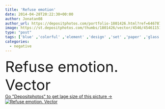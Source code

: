 ```yaml
---
title: 'Refuse emotion'
date: 2014-04-28T20:22:30+00:00
author: Jonatan08
author_url: https://depositphotos.com/portfolio-1801426.html?ref=64678756
image: https://st.depositphotos.com/thumbs/1801426/vector/4546/45461151/api_thumb_450.jpg?forcejpeg=true
type: "post"
tags: ['blue' ,'colorful' ,'element' ,'design' ,'set' ,'paper' ,'glass' ,'love' ,'people' ,'cheerful' ,'cute' ,'smile' ,'child' ,'face' ,'man' ,'cartoon' ,'funny' ,'kid' ,'character' ,'symbol' ,'emotion' ,'tear' ,'heart' ,'drawing' ,'mood' ,'collection' ,'negative' ,'confusion' ,'tongue' ,'positive' ,'sadness' ,'kiss' ,'smiley' ,'anger' ,'shock' ,'devil' ,'demon' ,'fright' ,'angel' ,'scribble' ,'doodle' ,'cry' ,'sorrow' ,'wink' ,'offense' ,'white background' ,'hand drawn' ,'Felt Tip Pen' ,'children drawing' ]
categories: 
  - negative
---
```

<div aling="center">
            <font size="60"> Refuse emotion. Vector</font>   
</div>
<div>
    <a href='https://st.depositphotos.com/thumbs/1801426/vector/4546/45461151/api_thumb_450.jpg?forcejpeg=true?ref=64678756' target=_blank > Go "Depositphotos" to get lage size of this picture ->
        <img href='https://st.depositphotos.com/thumbs/1801426/vector/4546/45461151/api_thumb_450.jpg?forcejpeg=true?ref=64678756' src='https://st.depositphotos.com/1801426/4546/v/950/depositphotos_45461151-stock-illustration-refuse-emotion.jpg?forcejpeg=true' alt='Refuse emotion. Vector' >
    </a>
</div>
